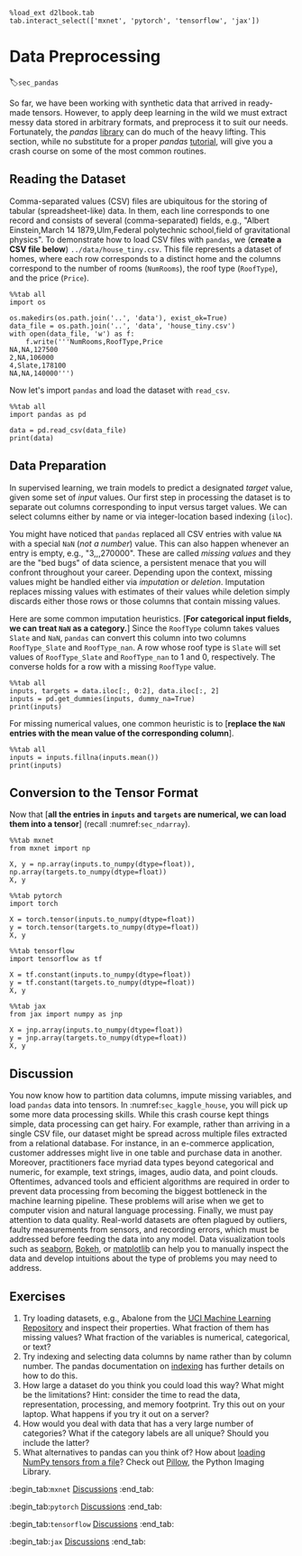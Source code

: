 ```{.python .input}
%load_ext d2lbook.tab
tab.interact_select(['mxnet', 'pytorch', 'tensorflow', 'jax'])
```

# Data Preprocessing
:label:`sec_pandas`

So far, we have been working with synthetic data
that arrived in ready-made tensors.
However, to apply deep learning in the wild
we must extract messy data 
stored in arbitrary formats,
and preprocess it to suit our needs.
Fortunately, the *pandas* [library](https://pandas.pydata.org/) 
can do much of the heavy lifting.
This section, while no substitute 
for a proper *pandas* [tutorial](https://pandas.pydata.org/pandas-docs/stable/user_guide/10min.html),
will give you a crash course
on some of the most common routines.

## Reading the Dataset

Comma-separated values (CSV) files are ubiquitous 
for the storing of tabular (spreadsheet-like) data.
In them, each line corresponds to one record
and consists of several (comma-separated) fields, e.g.,
"Albert Einstein,March 14 1879,Ulm,Federal polytechnic school,field of gravitational physics".
To demonstrate how to load CSV files with `pandas`, 
we (**create a CSV file below**) `../data/house_tiny.csv`. 
This file represents a dataset of homes,
where each row corresponds to a distinct home
and the columns correspond to the number of rooms (`NumRooms`),
the roof type (`RoofType`), and the price (`Price`).

```{.python .input}
%%tab all
import os

os.makedirs(os.path.join('..', 'data'), exist_ok=True)
data_file = os.path.join('..', 'data', 'house_tiny.csv')
with open(data_file, 'w') as f:
    f.write('''NumRooms,RoofType,Price
NA,NA,127500
2,NA,106000
4,Slate,178100
NA,NA,140000''')
```

Now let's import `pandas` and load the dataset with `read_csv`.

```{.python .input}
%%tab all
import pandas as pd

data = pd.read_csv(data_file)
print(data)
```

## Data Preparation

In supervised learning, we train models
to predict a designated *target* value,
given some set of *input* values. 
Our first step in processing the dataset
is to separate out columns corresponding
to input versus target values. 
We can select columns either by name or
via integer-location based indexing (`iloc`).

You might have noticed that `pandas` replaced
all CSV entries with value `NA`
with a special `NaN` (*not a number*) value. 
This can also happen whenever an entry is empty,
e.g., "3,,,270000".
These are called *missing values* 
and they are the "bed bugs" of data science,
a persistent menace that you will confront
throughout your career. 
Depending upon the context, 
missing values might be handled
either via *imputation* or *deletion*.
Imputation replaces missing values 
with estimates of their values
while deletion simply discards 
either those rows or those columns
that contain missing values. 

Here are some common imputation heuristics.
[**For categorical input fields, 
we can treat `NaN` as a category.**]
Since the `RoofType` column takes values `Slate` and `NaN`,
`pandas` can convert this column 
into two columns `RoofType_Slate` and `RoofType_nan`.
A row whose roof type is `Slate` will set values 
of `RoofType_Slate` and `RoofType_nan` to 1 and 0, respectively.
The converse holds for a row with a missing `RoofType` value.

```{.python .input}
%%tab all
inputs, targets = data.iloc[:, 0:2], data.iloc[:, 2]
inputs = pd.get_dummies(inputs, dummy_na=True)
print(inputs)
```

For missing numerical values, 
one common heuristic is to 
[**replace the `NaN` entries with 
the mean value of the corresponding column**].

```{.python .input}
%%tab all
inputs = inputs.fillna(inputs.mean())
print(inputs)
```

## Conversion to the Tensor Format

Now that [**all the entries in `inputs` and `targets` are numerical,
we can load them into a tensor**] (recall :numref:`sec_ndarray`).

```{.python .input}
%%tab mxnet
from mxnet import np

X, y = np.array(inputs.to_numpy(dtype=float)), np.array(targets.to_numpy(dtype=float))
X, y
```

```{.python .input}
%%tab pytorch
import torch

X = torch.tensor(inputs.to_numpy(dtype=float))
y = torch.tensor(targets.to_numpy(dtype=float))
X, y
```

```{.python .input}
%%tab tensorflow
import tensorflow as tf

X = tf.constant(inputs.to_numpy(dtype=float))
y = tf.constant(targets.to_numpy(dtype=float))
X, y
```

```{.python .input}
%%tab jax
from jax import numpy as jnp

X = jnp.array(inputs.to_numpy(dtype=float))
y = jnp.array(targets.to_numpy(dtype=float))
X, y
```

## Discussion

You now know how to partition data columns, 
impute missing variables, 
and load `pandas` data into tensors. 
In :numref:`sec_kaggle_house`, you will
pick up some more data processing skills. 
While this crash course kept things simple,
data processing can get hairy.
For example, rather than arriving in a single CSV file,
our dataset might be spread across multiple files
extracted from a relational database.
For instance, in an e-commerce application,
customer addresses might live in one table
and purchase data in another.
Moreover, practitioners face myriad data types
beyond categorical and numeric, for example,
text strings, images,
audio data, and point clouds. 
Oftentimes, advanced tools and efficient algorithms 
are required in order to prevent data processing from becoming
the biggest bottleneck in the machine learning pipeline. 
These problems will arise when we get to 
computer vision and natural language processing. 
Finally, we must pay attention to data quality.
Real-world datasets are often plagued 
by outliers, faulty measurements from sensors, and recording errors, 
which must be addressed before 
feeding the data into any model. 
Data visualization tools such as [seaborn](https://seaborn.pydata.org/), 
[Bokeh](https://docs.bokeh.org/), or [matplotlib](https://matplotlib.org/)
can help you to manually inspect the data 
and develop intuitions about 
the type of problems you may need to address.


## Exercises

1. Try loading datasets, e.g., Abalone from the [UCI Machine Learning Repository](https://archive.ics.uci.edu/ml/datasets) and inspect their properties. What fraction of them has missing values? What fraction of the variables is numerical, categorical, or text?
1. Try indexing and selecting data columns by name rather than by column number. The pandas documentation on [indexing](https://pandas.pydata.org/pandas-docs/stable/user_guide/indexing.html) has further details on how to do this.
1. How large a dataset do you think you could load this way? What might be the limitations? Hint: consider the time to read the data, representation, processing, and memory footprint. Try this out on your laptop. What happens if you try it out on a server? 
1. How would you deal with data that has a very large number of categories? What if the category labels are all unique? Should you include the latter?
1. What alternatives to pandas can you think of? How about [loading NumPy tensors from a file](https://numpy.org/doc/stable/reference/generated/numpy.load.html)? Check out [Pillow](https://python-pillow.org/), the Python Imaging Library. 

:begin_tab:`mxnet`
[Discussions](https://discuss.d2l.ai/t/28)
:end_tab:

:begin_tab:`pytorch`
[Discussions](https://discuss.d2l.ai/t/29)
:end_tab:

:begin_tab:`tensorflow`
[Discussions](https://discuss.d2l.ai/t/195)
:end_tab:

:begin_tab:`jax`
[Discussions](https://discuss.d2l.ai/t/17967)
:end_tab:
